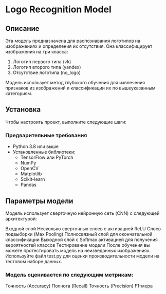 # Logo Recognition Model

## Описание

Эта модель предназначена для распознавания логотипов на изображениях и определения их отсутствия. Она классифицирует изображения на три класса:
1. Логотип первого типа (vk)
2. Логотип второго типа (yandex)
3. Отсутствие логотипа (no_logo)

Модель использует метод глубокого обучения для извлечения признаков из изображений и классификации их по вышеуказанным категориям.

## Установка

Чтобы настроить проект, выполните следующие шаги:

### Предварительные требования

- Python 3.8 или выше
- Установленные библиотеки:
  - TensorFlow или PyTorch
  - NumPy
  - OpenCV
  - Matplotlib
  - Scikit-learn
  - Pandas

## Параметры модели
Модель использует сверточную нейронную сеть (CNN) с следующей архитектурой:

Входной слой
Несколько сверточных слоев с активацией ReLU
Слоев подвыборки (Max Pooling)
Полносвязный слой для окончательной классификации
Выходной слой с Softmax активацией для получения вероятностей классов
Тестирование модели
После обучения вы можете протестировать модель на неизведанных изображениях. Используйте файл test.py для оценки производительности модели на тестовом наборе данных.

### Модель оценивается по следующим метрикам:

Точность (Accuracy)
Полнота (Recall)
Точность (Precision)
F1-мера
